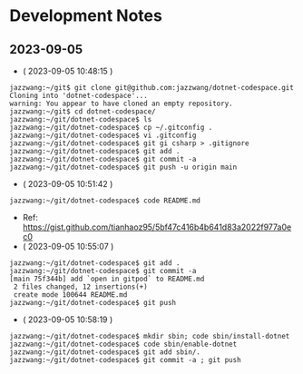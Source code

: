 # Development Notes

## 2023-09-05

- ( 2023-09-05 10:48:15 )
```
jazzwang:~/git$ git clone git@github.com:jazzwang/dotnet-codespace.git
Cloning into 'dotnet-codespace'...
warning: You appear to have cloned an empty repository.
jazzwang:~/git$ cd dotnet-codespace/
jazzwang:~/git/dotnet-codespace$ ls
jazzwang:~/git/dotnet-codespace$ cp ~/.gitconfig .
jazzwang:~/git/dotnet-codespace$ vi .gitconfig
jazzwang:~/git/dotnet-codespace$ git gi csharp > .gitignore
jazzwang:~/git/dotnet-codespace$ git add .
jazzwang:~/git/dotnet-codespace$ git commit -a
jazzwang:~/git/dotnet-codespace$ git push -u origin main
```
- ( 2023-09-05 10:51:42 )
```
jazzwang:~/git/dotnet-codespace$ code README.md
```
- Ref: https://gist.github.com/tianhaoz95/5bf47c416b4b641d83a2022f977a0ec0
- ( 2023-09-05 10:55:07 )
```
jazzwang:~/git/dotnet-codespace$ git add .
jazzwang:~/git/dotnet-codespace$ git commit -a
[main 75f344b] add `open in gitpod` to README.md
 2 files changed, 12 insertions(+)
 create mode 100644 README.md
jazzwang:~/git/dotnet-codespace$ git push
```
- ( 2023-09-05 10:58:19 )
```
jazzwang:~/git/dotnet-codespace$ mkdir sbin; code sbin/install-dotnet
jazzwang:~/git/dotnet-codespace$ code sbin/enable-dotnet
jazzwang:~/git/dotnet-codespace$ git add sbin/.
jazzwang:~/git/dotnet-codespace$ git commit -a ; git push
```